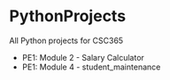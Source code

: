 # PythonProjects
All Python projects for CSC365

<ul>
  <li>PE1: Module 2 - Salary Calculator</li>
  <li>PE1: Module 4 - student_maintenance</li>
</ul>
